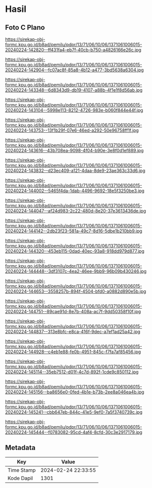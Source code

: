 # Hasil

## Foto C Plano

https://sirekap-obj-formc.kpu.go.id/b8ad/pemilu/pdpr/13/71/06/10/06/1371061006015-20240224-142820--ff431fa4-eb7f-40cb-b750-a4826166e26c.jpg

https://sirekap-obj-formc.kpu.go.id/b8ad/pemilu/pdpr/13/71/06/10/06/1371061006015-20240224-142904--fc07ac8f-85a8-4b12-a477-3bd5638a6304.jpg

https://sirekap-obj-formc.kpu.go.id/b8ad/pemilu/pdpr/13/71/06/10/06/1371061006015-20240224-143348--6d8343d9-db19-4107-a88b-4f1e1f8d56ab.jpg

https://sirekap-obj-formc.kpu.go.id/b8ad/pemilu/pdpr/13/71/06/10/06/1371061006015-20240224-143104--5998e113-8212-4726-983e-b060f844e44f.jpg

https://sirekap-obj-formc.kpu.go.id/b8ad/pemilu/pdpr/13/71/06/10/06/1371061006015-20240224-143753--13f1b29f-07e6-46ed-a292-50e96758ff1f.jpg

https://sirekap-obj-formc.kpu.go.id/b8ad/pemilu/pdpr/13/71/06/10/06/1371061006015-20240224-143616--43b708ea-9098-4f04-b90e-3e8f0d1ef889.jpg

https://sirekap-obj-formc.kpu.go.id/b8ad/pemilu/pdpr/13/71/06/10/06/1371061006015-20240224-143832--d23ec409-a121-4daa-8de9-23ae363c33d6.jpg

https://sirekap-obj-formc.kpu.go.id/b8ad/pemilu/pdpr/13/71/06/10/06/1371061006015-20240224-144002--5465f4da-1dab-4496-9692-18e5f3250be3.jpg

https://sirekap-obj-formc.kpu.go.id/b8ad/pemilu/pdpr/13/71/06/10/06/1371061006015-20240224-144047--af24d983-2c22-480d-8e20-37e3613436de.jpg

https://sirekap-obj-formc.kpu.go.id/b8ad/pemilu/pdpr/13/71/06/10/06/1371061006015-20240224-144142--2db23f23-581a-49c7-8d16-5dbe1b210bb9.jpg

https://sirekap-obj-formc.kpu.go.id/b8ad/pemilu/pdpr/13/71/06/10/06/1371061006015-20240224-144320--453eb115-0dad-40ec-93a8-918dd979d877.jpg

https://sirekap-obj-formc.kpu.go.id/b8ad/pemilu/pdpr/13/71/06/10/06/1371061006015-20240224-144448--3df3107c-4ea2-46ee-9bb9-96b09b430246.jpg

https://sirekap-obj-formc.kpu.go.id/b8ad/pemilu/pdpr/13/71/06/10/06/1371061006015-20240224-144653--3558257b-894f-4504-bfd0-a0882d890e5b.jpg

https://sirekap-obj-formc.kpu.go.id/b8ad/pemilu/pdpr/13/71/06/10/06/1371061006015-20240224-144751--89cae91d-8e7b-408a-ac7f-9dd50358f10f.jpg

https://sirekap-obj-formc.kpu.go.id/b8ad/pemilu/pdpr/13/71/06/10/06/1371061006015-20240224-144837--313e8bfc-e8ca-416f-9dec-a7ef1ad25a42.jpg

https://sirekap-obj-formc.kpu.go.id/b8ad/pemilu/pdpr/13/71/06/10/06/1371061006015-20240224-144928--c4eb1e88-fe0b-4951-845c-f7fa7af85456.jpg

https://sirekap-obj-formc.kpu.go.id/b8ad/pemilu/pdpr/13/71/06/10/06/1371061006015-20240224-145114--35eb7512-d01f-4c7d-892f-1cde9c850112.jpg

https://sirekap-obj-formc.kpu.go.id/b8ad/pemilu/pdpr/13/71/06/10/06/1371061006015-20240224-145156--ba8656e0-0fed-4b1e-b73b-2ee8a046ea4b.jpg

https://sirekap-obj-formc.kpu.go.id/b8ad/pemilu/pdpr/13/71/06/10/06/1371061006015-20240224-145241--cbb647eb-844c-41e5-9ef0-7a5f3740739c.jpg

https://sirekap-obj-formc.kpu.go.id/b8ad/pemilu/pdpr/13/71/06/10/06/1371061006015-20240224-145444--f0783082-95cd-4af4-8cfd-30c3e2917179.jpg


## Metadata

| Key        | Value               |
| ---------- | ------------------- |
| Time Stamp | 2024-02-24 22:33:55 |
| Kode Dapil | 1301                |




